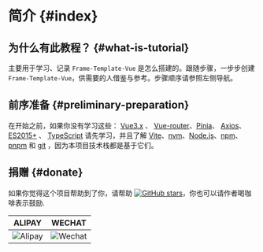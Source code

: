 # 简介 {#index}

## 为什么有此教程？ {#what-is-tutorial}

主要用于学习、记录 `Frame-Template-Vue` 是怎么搭建的。跟随步骤，一步步创建 `Frame-Template-Vue`，供需要的人借鉴与参考。步骤顺序请参照左侧导航。

## 前序准备 {#preliminary-preparation}

在开始之前，如果你没有学习这些： [Vue3.x](https://github.com/vuejs/vue-next) 、 [Vue-router](https://github.com/vuejs/router)、[Pinia](https://github.com/vuejs/pinia)、 [Axios](https://github.com/axios/axios)、 [ES2015+](http://es6.ruanyifeng.com/) 、 [TypeScript](https://github.com/Microsoft/TypeScript)  请先学习，并且了解 [Vite](https://github.com/vitejs/vite)、[nvm](https://github.com/coreybutler/nvm-windows)、[Node.js](http://nodejs.org/)、[npm](https://www.npmjs.com/)、[pnpm](https://pnpm.io/) 和 [git](https://git-scm.com/)  ，因为本项目技术栈都是基于它们。

## 捐赠 {#donate}

如果你觉得这个项目帮助到了你，请帮助 [![GitHub stars](https://img.shields.io/github/stars/lqsong/frame-template-vue.svg?style=social&label=Stars)](https://github.com/lqsong/frame-template-vue)，你也可以请作者喝咖啡表示鼓励.

**ALIPAY**             |  **WECHAT**
:-------------------------:|:-------------------------:
![Alipay](http://uploads.liqingsong.cc/20210430/f62d2436-8d92-407d-977f-35f1e4b891fc.png)  |  ![Wechat](http://uploads.liqingsong.cc/20210430/3e24efa9-8e79-4606-9bd9-8215ce1235ac.png)


